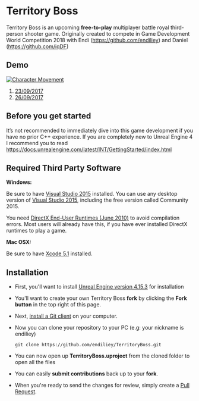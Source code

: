 # Territory Boss
Territory Boss is an upcoming **free-to-play** multiplayer battle royal third-person shooter game. Originally created to compete in Game Development World Competition 2018 with Endi (https://github.com/endiliey) and Daniel (https://github.com/iqDF)

## Demo
[![Character Movement](demo.png)](https://youtu.be/eYM2Y440_BE)

1. [23/09/2017](https://youtu.be/_bWkzGA7JhM)
2. [26/09/2017](https://youtu.be/eYM2Y440_BE)

## Before you get started

It’s not recommended to immediately dive into this game development if you have no prior C++ experience. If you are completely new to Unreal Engine 4 I recommend you to read https://docs.unrealengine.com/latest/INT/GettingStarted/index.html

Required Third Party Software
---------------------

**Windows:**

Be sure to have [Visual Studio 2015](https://www.visualstudio.com/vs-2015-product-editions) installed.  You can use any desktop version of [Visual Studio 2015](https://www.visualstudio.com/), including the free version called Community 2015.

You need [DirectX End-User Runtimes (June 2010)](http://www.microsoft.com/en-us/download/details.aspx?id=8109) to avoid compilation errors.  Most users will already have this, if you have ever installed DirectX runtimes to play a game.
 
**Mac OSX:**

Be sure to have [Xcode 5.1](https://itunes.apple.com/us/app/xcode/id497799835) installed.



## Installation

- First, you'll want to install [Unreal Engine version 4.15.3](https://docs.unrealengine.com/latest/INT/GettingStarted/Installation/) for installation
- You'll want to create your own Territory Boss **fork** by clicking the __Fork button__ in the top right of this page.
- Next, [install a Git client](http://help.github.com/articles/set-up-git) on your computer.
- Now you can clone your repository to your PC (e.g: your nickname is endiliey)

  ```
  git clone https://github.com/endiliey/TerritoryBoss.git
  ```
  
- You can now open up **TerritoryBoss.uproject** from the cloned folder to open all the files
- You can easily **submit contributions** back up to your **fork**. 
- When you're ready to send the changes for review, simply create a [Pull Request](https://help.github.com/articles/using-pull-requests).
